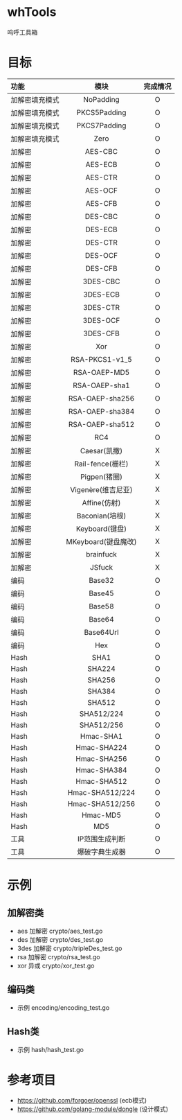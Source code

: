 # whTools
呜呼工具箱


# 目标

| 功能      |       模块        | 完成情况 |
|:--------|:---------------:|:----:|
| 加解密填充模式 |    NoPadding    |  O   |
| 加解密填充模式 |  PKCS5Padding   |  O   |
| 加解密填充模式 |  PKCS7Padding   |  O   |
| 加解密填充模式 |      Zero       |  O   |
| 加解密     |     AES-CBC     |  O   |
| 加解密     |     AES-ECB     |  O   |
| 加解密     |     AES-CTR     |  O   |
| 加解密     |     AES-OCF     |  O   |
| 加解密     |     AES-CFB     |  O   |
| 加解密     |     DES-CBC     |  O   |
| 加解密     |     DES-ECB     |  O   |
| 加解密     |     DES-CTR     |  O   |
| 加解密     |     DES-OCF     |  O   |
| 加解密     |     DES-CFB     |  O   |
| 加解密     |    3DES-CBC     |  O   |
| 加解密     |    3DES-ECB     |  O   |
| 加解密     |    3DES-CTR     |  O   |
| 加解密     |    3DES-OCF     |  O   |
| 加解密     |    3DES-CFB     |  O   |
| 加解密     |       Xor       |  O   |
| 加解密     | RSA-PKCS1-v1_5  |  O   |
| 加解密     |  RSA-OAEP-MD5   |  O   |
| 加解密     |  RSA-OAEP-sha1  |  O   |
| 加解密     | RSA-OAEP-sha256 |  O   |
| 加解密     | RSA-OAEP-sha384 |  O   |
| 加解密     | RSA-OAEP-sha512 |  O   |
| 加解密     |       RC4       |  O   |
| 加解密     |   Caesar(凯撒)    |  X   |
| 加解密     | Rail-fence(栅栏)  |  X   |
| 加解密     |   Pigpen(猪圈)    |  X   |
| 加解密     | Vigenère(维吉尼亚)  |  X   |
| 加解密     |   Affine(仿射)    |  X   |
| 加解密     |  Baconian(培根)   |  X   |
| 加解密     |  Keyboard(键盘)   |  X   |
| 加解密     | MKeyboard(键盘魔改) |  X   |
| 加解密     |    brainfuck    |  X   |
| 加解密     |     JSfuck      |  X   |
| 编码      |     Base32      |  O   |
| 编码      |     Base45      |  O   |
| 编码      |     Base58      |  O   |
| 编码      |     Base64      |  O   |
| 编码      |    Base64Url    |  O   |
| 编码      |       Hex       |  O   |
| Hash    |      SHA1       |  O   |
| Hash    |     SHA224      |  O   |
| Hash    |     SHA256      |  O   |
| Hash    |     SHA384      |  O   |
| Hash    |     SHA512      |  O   |
| Hash    |   SHA512/224    |  O   |
| Hash    |   SHA512/256    |  O   |
| Hash    |    Hmac-SHA1    |  O   |
| Hash    |   Hmac-SHA224   |  O   |
| Hash    |   Hmac-SHA256   |  O   |
| Hash    |   Hmac-SHA384   |  O   |
| Hash    |   Hmac-SHA512   |  O   |
| Hash    | Hmac-SHA512/224 |  O   |
| Hash    | Hmac-SHA512/256 |  O   |
| Hash    |    Hmac-MD5     |  O   |
| Hash    |       MD5       |  O   |
| 工具      |    IP范围生成判断     |  O   |
| 工具      |     爆破字典生成器     |  O   |

# 示例
## 加解密类
+ aes 加解密 crypto/aes_test.go
+ des 加解密 crypto/des_test.go
+ 3des 加解密 crypto/tripleDes_test.go
+ rsa 加解密 crypto/rsa_test.go
+ xor 异或  crypto/xor_test.go

## 编码类
+ 示例 encoding/encoding_test.go

## Hash类
+ 示例 hash/hash_test.go

# 参考项目
+ https://github.com/forgoer/openssl   (ecb模式)
+ https://github.com/golang-module/dongle   (设计模式)
